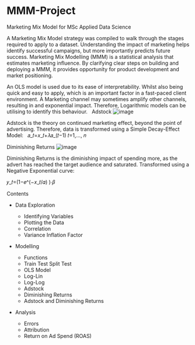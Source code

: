 # MMM-Project
Marketing Mix Model for MSc Applied Data Science

A Marketing Mix Model strategy was compiled to walk through the stages required to apply to a dataset.
Understanding the impact of marketing helps identify successful campaigns, but more importantly predicts future success.
Marketing Mix Modelling (MMM) is a statistical analysis that estimates marketing influence.
By clarifying clear steps on building and deploying a MMM, it provides opportunity for product development and market positioning. 

An OLS model is used due to its ease of interpretability. Whilst also being quick and easy to apply, which is an important factor in a fast-paced client environment.
A Marketing channel may sometimes amplify other channels, resulting in and exponential impact. Therefore, Logarithmic models can be utilising to identify this behaviour.
 
Adstock
![image](https://user-images.githubusercontent.com/25266458/129876012-83de2784-838a-474a-bd5c-ca4da46ec137.png)

Adstock is the theory on continued marketing effect, beyond the point of advertising. Therefore, data is transformed using a Simple Decay-Effect Model:
 
𝑎_𝑡=𝑥_𝑡+𝜆𝑎_(𝑡−1)           𝑡=1,…, 𝑛

Diminishing Returns
![image](https://user-images.githubusercontent.com/25266458/129876150-bf988aeb-b3f6-439d-86ae-5037731021f6.png)

Diminishing Returns is the diminishing impact of spending more, as the advert has reached the target audience and saturated. Transformed using a Negative Exponential curve:

𝑦_𝑡=(1−𝑒^(−𝑥_𝑡/𝛼) )∙𝛽  



Contents
- Data Exploration
  - Identifying Variables
  - Plotting the Data
  - Correlation
  - Variance Inflation Factor

- Modelling
  - Functions
  - Train Test Split Test
  - OLS Model
  - Log-Lin
  - Log-Log
  - Adstock
  - Diminishing Returns
  - Adstock and Diminishing Returns

- Analysis
  - Errors
  - Attribution
  - Return on Ad Spend (ROAS)
